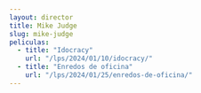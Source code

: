 ```yaml
---
layout: director
title: Mike Judge
slug: mike-judge
peliculas:
  - title: "Idocracy"
    url: "/lps/2024/01/10/idocracy/"
  - title: "Enredos de oficina"
    url: "/lps/2024/01/25/enredos-de-oficina/"
---
```

